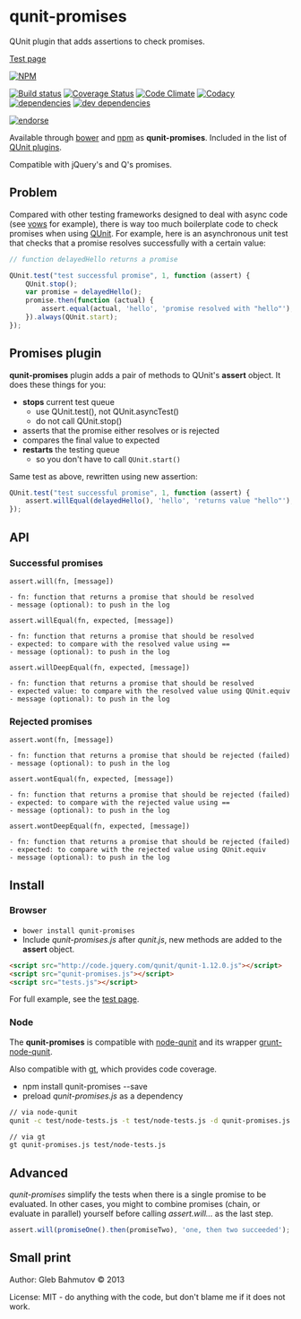 # qunit-promises

QUnit plugin that adds assertions to check promises.

[Test page](http://glebbahmutov.com/qunit-promises/)

[![NPM][qunit-promises-icon]][qunit-promises-url]

[![Build status][ci-image]][ci-url]
[![Coverage Status][qunit-promises-coverage-image]][qunit-promises-coverage-url]
[![Code Climate][qunit-promises-code-climage-image]][qunit-promises-code-climage-url]
[![Codacy][qunit-promises-codacy-image]][qunit-promises-codacy-url]
[![dependencies][dependencies-image]][dependencies-url]
[![dev dependencies][dev-dependencies-image]][dev-dependencies-url]

[![endorse][endorse-image]][endorse-url]

Available through [bower](http://sindresorhus.com/bower-components/) and
[npm](https://npmjs.org/package/qunit-promises) as **qunit-promises**.
Included in the list of [QUnit plugins](http://qunitjs.com/plugins/).

Compatible with jQuery's and Q's promises.

## Problem

Compared with other testing frameworks designed to deal with async code
(see [vows](http://vowsjs.org/) for example),
there is way too much boilerplate code to check promises when using
[QUnit](http://qunitjs.com/). For example, here is an asynchronous unit test
that checks that a promise resolves successfully with a certain value:

```javascript
// function delayedHello returns a promise

QUnit.test("test successful promise", 1, function (assert) {
    QUnit.stop();
    var promise = delayedHello();
    promise.then(function (actual) {
        assert.equal(actual, 'hello', 'promise resolved with "hello"');
    }).always(QUnit.start);
});
```
## Promises plugin

**qunit-promises** plugin adds a pair of methods to QUnit's
**assert** object. It does these things for you:

* **stops** current test queue
	* use QUnit.test(), not QUnit.asyncTest()
	* do not call QUnit.stop()
* asserts that the promise either resolves or is rejected
* compares the final value to expected
* **restarts** the testing queue
	* so you don't have to call `QUnit.start()`

Same test as above, rewritten using new assertion:

```javascript
QUnit.test("test successful promise", 1, function (assert) {
    assert.willEqual(delayedHello(), 'hello', 'returns value "hello"');
});
```
## API

### Successful promises

```
assert.will(fn, [message])

- fn: function that returns a promise that should be resolved
- message (optional): to push in the log
```

```
assert.willEqual(fn, expected, [message])

- fn: function that returns a promise that should be resolved
- expected: to compare with the resolved value using ==
- message (optional): to push in the log
```

```
assert.willDeepEqual(fn, expected, [message])

- fn: function that returns a promise that should be resolved
- expected value: to compare with the resolved value using QUnit.equiv
- message (optional): to push in the log
```

### Rejected promises

```
assert.wont(fn, [message])

- fn: function that returns a promise that should be rejected (failed)
- message (optional): to push in the log
```

```
assert.wontEqual(fn, expected, [message])

- fn: function that returns a promise that should be rejected (failed)
- expected: to compare with the rejected value using ==
- message (optional): to push in the log
```

```
assert.wontDeepEqual(fn, expected, [message])

- fn: function that returns a promise that should be rejected (failed)
- expected: to compare with the rejected value using QUnit.equiv
- message (optional): to push in the log
```

## Install

### Browser

* `bower install qunit-promises`
* Include _qunit-promises.js_ after _qunit.js_, new methods are
added to the **assert** object.

```html
<script src="http://code.jquery.com/qunit/qunit-1.12.0.js"></script>
<script src="qunit-promises.js"></script>
<script src="tests.js"></script>
```
For full example, see the [test page](http://glebbahmutov.com/qunit-promises/).

### Node

The **qunit-promises** is compatible with [node-qunit](https://github.com/kof/node-qunit) and its wrapper [grunt-node-qunit](https://npmjs.org/package/grunt-node-qunit).

Also compatible with [gt](https://github.com/bahmutov/gt), which provides
code coverage.

* npm install qunit-promises --save
* preload _qunit-promises.js_ as a dependency

```sh
// via node-qunit
qunit -c test/node-tests.js -t test/node-tests.js -d qunit-promises.js

// via gt
gt qunit-promises.js test/node-tests.js
```

## Advanced

*qunit-promises* simplify the tests when there is a single promise to be evaluated.
In other cases, you might to combine promises (chain, or evaluate in parallel)
yourself before calling *assert.will...* as the last step.

```javascript
assert.will(promiseOne().then(promiseTwo), 'one, then two succeeded');
```

## Small print

Author: Gleb Bahmutov &copy; 2013

License: MIT - do anything with the code, but don't blame me if it does not work.

[qunit-promises-icon]: https://nodei.co/npm/qunit-promises.png?downloads=true
[qunit-promises-url]: https://npmjs.org/package/qunit-promises
[ci-image]: https://travis-ci.org/bahmutov/qunit-promises.png?branch=master
[ci-url]: https://travis-ci.org/bahmutov/qunit-promises
[qunit-promises-coverage-image]: https://coveralls.io/repos/bahmutov/qunit-promises/badge.png
[qunit-promises-coverage-url]: https://coveralls.io/r/bahmutov/qunit-promises
[qunit-promises-code-climage-image]: https://codeclimate.com/github/bahmutov/qunit-promises/badges/gpa.svg
[qunit-promises-code-climage-url]: https://codeclimate.com/github/bahmutov/qunit-promises
[qunit-promises-codacy-image]: https://www.codacy.com/project/badge/b9027bffd24b4fb081eeb295fe7ce007
[qunit-promises-codacy-url]: https://www.codacy.com/public/bahmutov/qunit-promises.git
[dependencies-image]: https://david-dm.org/bahmutov/qunit-promises.png
[dependencies-url]: https://david-dm.org/bahmutov/qunit-promises
[dev-dependencies-image]: https://david-dm.org/bahmutov/qunit-promises/dev-status.png
[dev-dependencies-url]: https://david-dm.org/bahmutov/qunit-promises#info=devDependencies
[endorse-image]: https://api.coderwall.com/bahmutov/endorsecount.png
[endorse-url]: https://coderwall.com/bahmutov
